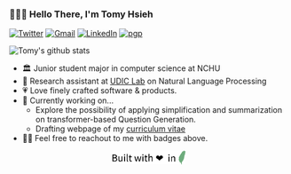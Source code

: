 ### 👨🏻‍💻 Hello There, I'm Tomy Hsieh

[![Twitter](https://img.shields.io/badge/Twitter-tomy0000000-%231DA1F3?logo=twitter)](https://twitter.com/tomy0000000)
[![Gmail](https://img.shields.io/badge/Gmail-tomy0000000%40gmail.com-%23D14836?logo=gmail)](mailto:tomy0000000@gmail.com)
[![LinkedIn](https://img.shields.io/badge/LinkedIn-Tomy%20Hsieh-%230077B5?logo=linkedin)](https://www.linkedin.com/in/tomy0000000)
[![pgp](https://img.shields.io/badge/pgp-9E47A53D54F34479-%2333A0FF?logo=keybase)](https://keybase.io/tomy0000000)

![Tomy's github stats](https://tomy-github-stats.vercel.app/api?username=tomy0000000&show_icons=true&theme=dracula)

- 🏛 Junior student major in computer science at NCHU
- 🔬 Research assistant at [UDIC Lab](http://udiclab.cs.nchu.edu.tw) on Natural Language Processing
- 💗 Love finely crafted software & products.
- 🔭 Currently working on...
  - Explore the possibility of applying simplification and summarization on transformer-based Question Generation.
  - Drafting webpage of my [curriculum vitae](https://cv.tomy.me)
- 👋🏻 Feel free to reachout to me with badges above.

<p align="center">
<img src="https://github.com/tomy0000000/tomy0000000/blob/main/footer.svg" height="25"/>
</p>
